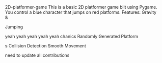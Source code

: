     


 2D-platformer-game
This is a basic 2D platformer game 
bilt using Pygame. You control a blue 
character that jumps on red platforms.
Features: Gravity &amp;



Jumping

yeah yeah yeah yeah yeah
chanics Randomly Generated Platform


s Collision Detection  Smooth Movement




need  to update all contributions 



 